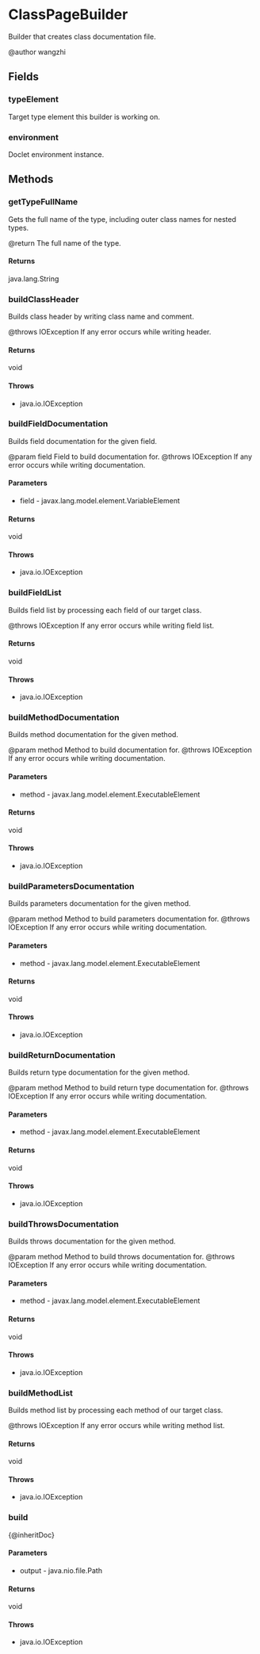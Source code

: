 # ClassPageBuilder
 Builder that creates class documentation file.
 
 @author wangzhi

## Fields
### typeElement
Target type element this builder is working on. 
### environment
Doclet environment instance. 
## Methods
### getTypeFullName
 Gets the full name of the type, including outer class names for nested types.
 
 @return The full name of the type.

#### Returns
java.lang.String
### buildClassHeader
 Builds class header by writing class name and comment.
 
 @throws IOException If any error occurs while writing header.

#### Returns
void
#### Throws
* java.io.IOException
### buildFieldDocumentation
 Builds field documentation for the given field.
 
 @param field Field to build documentation for.
 @throws IOException If any error occurs while writing documentation.

#### Parameters
* field - javax.lang.model.element.VariableElement
#### Returns
void
#### Throws
* java.io.IOException
### buildFieldList
 Builds field list by processing each field of our target class.
 
 @throws IOException If any error occurs while writing field list.

#### Returns
void
#### Throws
* java.io.IOException
### buildMethodDocumentation
 Builds method documentation for the given method.
 
 @param method Method to build documentation for.
 @throws IOException If any error occurs while writing documentation.

#### Parameters
* method - javax.lang.model.element.ExecutableElement
#### Returns
void
#### Throws
* java.io.IOException
### buildParametersDocumentation
 Builds parameters documentation for the given method.
 
 @param method Method to build parameters documentation for.
 @throws IOException If any error occurs while writing documentation.

#### Parameters
* method - javax.lang.model.element.ExecutableElement
#### Returns
void
#### Throws
* java.io.IOException
### buildReturnDocumentation
 Builds return type documentation for the given method.
 
 @param method Method to build return type documentation for.
 @throws IOException If any error occurs while writing documentation.

#### Parameters
* method - javax.lang.model.element.ExecutableElement
#### Returns
void
#### Throws
* java.io.IOException
### buildThrowsDocumentation
 Builds throws documentation for the given method.
 
 @param method Method to build throws documentation for.
 @throws IOException If any error occurs while writing documentation.

#### Parameters
* method - javax.lang.model.element.ExecutableElement
#### Returns
void
#### Throws
* java.io.IOException
### buildMethodList
 Builds method list by processing each method of our target class.
 
 @throws IOException If any error occurs while writing method list.

#### Returns
void
#### Throws
* java.io.IOException
### build
{@inheritDoc} 
#### Parameters
* output - java.nio.file.Path
#### Returns
void
#### Throws
* java.io.IOException
